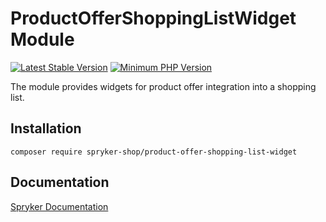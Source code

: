 # ProductOfferShoppingListWidget Module
[![Latest Stable Version](https://poser.pugx.org/spryker-shop/product-offer-shopping-list-widget/v/stable.svg)](https://packagist.org/packages/spryker-shop/product-offer-shopping-list-widget)
[![Minimum PHP Version](https://img.shields.io/badge/php-%3E%3D%208.0-8892BF.svg)](https://php.net/)

The module provides widgets for product offer integration into a shopping list.

## Installation

```
composer require spryker-shop/product-offer-shopping-list-widget
```

## Documentation

[Spryker Documentation](https://docs.spryker.com)
